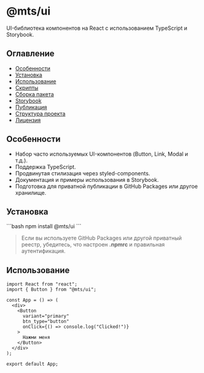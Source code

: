 # @mts/ui

UI-библиотека компонентов на React с использованием TypeScript и Storybook.

## Оглавление
- [Особенности](#особенности)
- [Установка](#установка)
- [Использование](#использование)
- [Скрипты](#скрипты)
- [Сборка пакета](#сборка-пакета)
- [Storybook](#storybook)
- [Публикация](#публикация)
- [Структура проекта](#структура-проекта)
- [Лицензия](#лицензия)

## Особенности
- Набор часто используемых UI-компонентов (Button, Link, Modal и т.д.).
- Поддержка TypeScript.
- Продвинутая стилизация через styled-components.
- Документация и примеры использования в Storybook.
- Подготовка для приватной публикации в GitHub Packages или другое хранилище.

## Установка

\`\`\`bash
npm install @mts/ui
\`\`\`

> Если вы используете GitHub Packages или другой приватный реестр, убедитесь, что настроен **.npmrc** и правильная аутентификация.

## Использование

```tsx
import React from "react";
import { Button } from "@mts/ui";

const App = () => (
  <div>
    <Button
      variant="primary"
      btn_type="button"
      onClick={() => console.log("Clicked!")}
    >
      Нажми меня
    </Button>
  </div>
);

export default App;